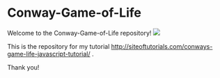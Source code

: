 # Conway-Game-of-Life
Welcome to the Conway-Game-of-Life repository!
![](https://github.com/TorzsaCristian/IConway-Game-of-Life/blob/master/feature_image3.png)

This is the repository for my tutorial http://siteoftutorials.com/conways-game-life-javascript-tutorial/ .

Thank you!
